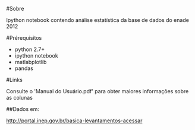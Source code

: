 #Sobre

Ipython notebook contendo análise estatística da base de dados do enade 2012

#Prérequisitos

* python 2.7+
* ipython notebook
* matlabplotlib
* pandas

#Links

Consulte o 'Manual do Usuário.pdf' para obter maiores informações sobre as colunas

##Dados em:

http://portal.inep.gov.br/basica-levantamentos-acessar
